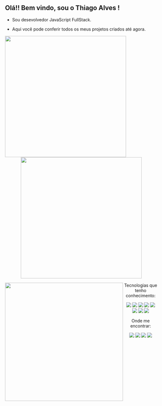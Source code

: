 ## Olá!! Bem vindo, sou o Thiago Alves !

- Sou desevolvedor JavaScript FullStack. 

-  Aqui você pode conferir todos os meus projetos criados até agora.

<div> 
  <p style = display: "inline_block" align = "center" >
    <img align = "left" width = "400px" src="https://github-readme-stats.vercel.app/api?username=mthiagoalves&show_icons=true&theme=dark">
    <img width = "400px" src="https://github-readme-streak-stats.herokuapp.com/?user=mthiagoalves&theme=dark"> 
  <p/>
</div>


<div style = display: "inline block" align = "center" margin = "0px"> 
   <img style = display: "inline_block" align = "left" width = "390" src= "https://github-readme-stats.vercel.app/api/top-langs/?username=mthiagoalves&theme=dark">
  <p> Tecnologias que tenho conhecimento: <p/>
    <img src="https://img.shields.io/badge/JavaScript-F7DF1E?style=for-the-badge&logo=javascript&logoColor=black" /> 
    <img src="https://img.shields.io/badge/Node.js-43853D?style=for-the-badge&logo=node.js&logoColor=white" /> 
    <img src="https://img.shields.io/badge/HTML5-E34F26?style=for-the-badge&logo=html5&logoColor=white" /> 
    <img src="https://img.shields.io/badge/CSS3-1572B6?style=for-the-badge&logo=css3&logoColor=white" /> 
    <img src="https://img.shields.io/badge/Express.js-404D59?style=for-the-badge"/>
    <img src=" https://img.shields.io/badge/PostgreSQL-316192?style=for-the-badge&logo=postgresql&logoColor=white "/> 
    <img src="https://img.shields.io/badge/MongoDB-4EA94B?style=for-the-badge&logo=mongodb&logoColor=white" /> 
    <img src="https://img.shields.io/badge/Heroku-430098?style=for-the-badge&logo=heroku&logoColor=white"/>
 <div/>          

  <div> 
    <p> Onde me encontrar: </p>
    <a href = https://www.linkedin.com/in/thiago-alves-b05ab2b0><img src="https://img.shields.io/badge/LinkedIn-0077B5?style=for-the-badge&logo=linkedin&logoColor=white" target="_blank"/></a>
    <a href = https://web.facebook.com/M.Thiago.Alves><img src="https://img.shields.io/badge/Facebook-1877F2?style=for-the-badge&logo=facebook&logoColor=white"             target="_blank"/></a>
    <a href = https://www.instagram.com/mthiagoalves><img src="https://img.shields.io/badge/Instagram-E4405F?style=for-the-badge&logo=instagram&logoColor=white" target="_blank"/></a>
    <a href = https://twitter.com/iSuiciide><img src="https://img.shields.io/badge/Twitter-1DA1F2?style=for-the-badge&logo=twitter&logoColor=white" target="_blank">        </a>
  </div>







